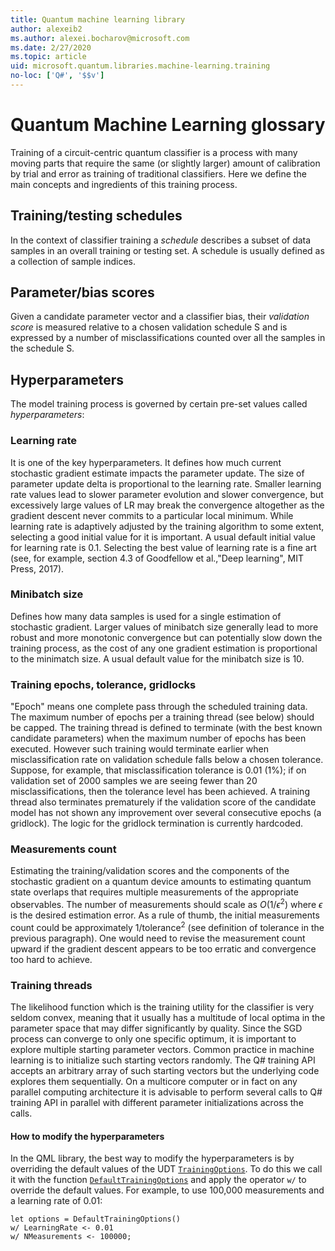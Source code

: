 ```yaml
---
title: Quantum machine learning library
author: alexeib2
ms.author: alexei.bocharov@microsoft.com
ms.date: 2/27/2020
ms.topic: article
uid: microsoft.quantum.libraries.machine-learning.training
no-loc: ['Q#', '$$v']
---
```


# Quantum Machine Learning glossary

Training of a circuit-centric quantum classifier is a process with many moving parts that require the same (or slightly larger) amount of
calibration by trial and error as training of traditional classifiers. Here we define the main concepts and ingredients of this training process.

## Training/testing schedules

In the context of classifier training a *schedule* describes a subset of data samples in an overall training or testing set. A schedule is usually defined as a
collection of sample indices.

## Parameter/bias scores

Given a candidate parameter vector and a classifier bias, their *validation score* is measured relative to a chosen validation schedule S and is expressed by a number of misclassifications
 counted over all the samples in the schedule S.

## Hyperparameters

The model training process is governed by certain pre-set values called *hyperparameters*:

### Learning rate

It is one of the key hyperparameters. It defines how much current stochastic gradient estimate impacts the parameter update. The size of parameter update delta is proportional to the learning rate. Smaller learning rate values lead to slower parameter evolution and slower convergence, but excessively large values of LR may break the convergence 
altogether as the gradient descent never commits to a particular local minimum. While learning rate is adaptively adjusted by the training algorithm to some extent, selecting a good initial value for it is important. A usual default initial value for learning rate is 0.1. Selecting the best value of learning rate is a fine art (see, for example, section 4.3 of Goodfellow et al.,"Deep learning", MIT Press, 2017).

### Minibatch size

Defines how many data samples is used for a single estimation of stochastic gradient. Larger values of minibatch size generally lead to more robust and more monotonic convergence but can potentially slow down the training process, as the cost of any one gradient estimation is proportional to the minimatch size. A usual default value for the minibatch size is 10.

### Training epochs, tolerance, gridlocks

"Epoch" means one complete pass through the scheduled training data.
The maximum number of epochs per a training thread (see below) should be capped. 
The training thread is defined to terminate (with the best known candidate parameters) when the maximum number of epochs has been executed. However such training
 would terminate earlier when misclassification rate on validation schedule falls below a chosen tolerance. Suppose, for example, that misclassification tolerance
 is 0.01 (1%); if on validation set of 2000 samples we are seeing fewer than 20 misclassifications, then the tolerance level has been achieved. A training thread
 also terminates prematurely if the validation score of the candidate model has not shown any improvement over several consecutive epochs (a gridlock). The logic
 for the gridlock termination is currently hardcoded.

### Measurements count

Estimating the training/validation scores and the components of the stochastic gradient on a quantum device amounts to estimating quantum state overlaps that requires multiple measurements of the appropriate observables. The number of measurements should scale as $O(1/\epsilon^2)$ where $\epsilon$ is the desired estimation error.
As a rule of thumb, the initial measurements count could be approximately $1/\mbox{tolerance}^2$ (see definition of tolerance in the previous paragraph). One
would need to revise the measurement count upward if the gradient descent appears to be too erratic and convergence too hard to achieve.

### Training threads

The likelihood function which is the training utility for the classifier is very seldom convex, meaning that it usually has a multitude of local optima in the parameter space that may differ significantly by quality. Since the SGD process can converge to only one specific optimum, it is important to explore multiple starting parameter vectors. Common practice in machine learning is to initialize such starting vectors randomly. The Q# training API accepts an arbitrary array of such starting vectors but the underlying code explores them sequentially. On a multicore computer or in fact on any parallel computing architecture it is advisable to perform several calls to Q# training API in parallel with different parameter initializations across the calls.

#### How to modify the hyperparameters

In the QML library, the best way to modify the hyperparameters is by overriding the default values of the UDT [`TrainingOptions`](xref:microsoft.quantum.machinelearning.trainingoptions). To do this we call it with the function [`DefaultTrainingOptions`](xref:microsoft.quantum.machinelearning.defaulttrainingoptions) and apply the operator `w/` to override the default values. For example, to use 100,000 measurements and a learning rate of 0.01:
 ```qsharp
let options = DefaultTrainingOptions()
w/ LearningRate <- 0.01
w/ NMeasurements <- 100000;
 ```
